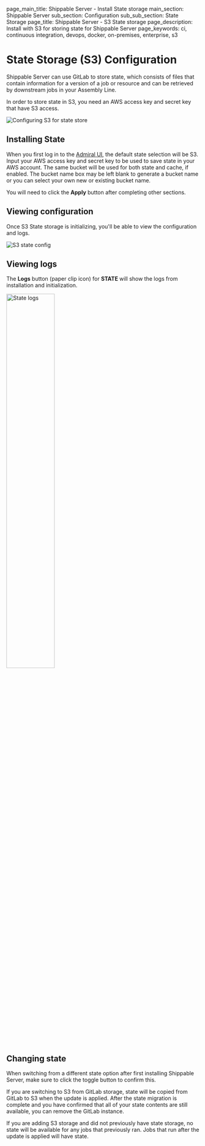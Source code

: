 page_main_title: Shippable Server - Install State storage
main_section: Shippable Server
sub_section: Configuration
sub_sub_section: State Storage
page_title: Shippable Server - S3 State storage
page_description: Install with S3 for storing state for Shippable Server
page_keywords: ci, continuous integration, devops, docker, on-premises, enterprise, s3

# State Storage (S3) Configuration

Shippable Server can use GitLab to store state, which consists of files that contain information for a version of a job or resource and can be retrieved by downstream jobs in your Assembly Line.

In order to store state in S3, you need an AWS access key and secret key that have S3 access.

<img src="/images/platform/server/admiral-s3state-config.png" alt="Configuring S3 for state store">


## Installing State

When you first log in to the [Admiral UI](/platform/server/install/#the-admiral-ui), the default state selection will be S3. Input your AWS access key and secret key to be used to save state in your AWS account. The same bucket will be used for both state and cache, if enabled. The bucket name box may be left blank to generate a bucket name or you can select your own new or existing bucket name.

You will need to click the **Apply** button after completing other sections.

## Viewing configuration

Once S3 State storage is initializing, you'll be able to view the configuration and logs.

<img src="/images/platform/server/admiral-s3state-config.png" alt="S3 state config">

## Viewing logs

The **Logs** button (paper clip icon) for **STATE** will show the logs from installation and initialization.

<img width="50%" height="50%" src="/images/platform/admiral/admiral-gitlab-logs.png" alt="State logs">

## Changing state

When switching from a different state option after first installing Shippable Server, make sure to click the toggle button to confirm this.

If you are switching to S3 from GitLab storage, state will be copied from GitLab to S3 when the update is applied. After the state migration is complete and you have confirmed that all of your state contents are still available, you can remove the GitLab instance.

If you are adding S3 storage and did not previously have state storage, no state will be available for any jobs that previously ran. Jobs that run after the update is applied will have state.
